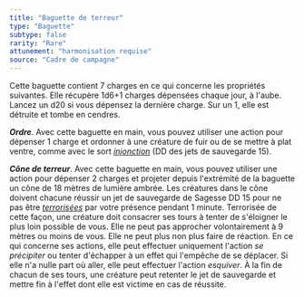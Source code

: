 ```yaml
---
title: "Baguette de terreur"
type: "Baguette"
subtype: false
rarity: "Rare"
attunement: "harmonisation requise"
source: "Cadre de campagne"
---
```

Cette baguette contient 7 charges en ce qui concerne les propriétés suivantes. Elle récupère 1d6+1 charges dépensées chaque jour, à l'aube. Lancez un d20 si vous dépensez la dernière charge. Sur un 1, elle est détruite et tombe en cendres.

***Ordre***. Avec cette baguette en main, vous pouvez utiliser une action pour dépenser 1 charge et ordonner à une créature de fuir ou de se mettre à plat ventre, comme avec le sort [_injonction_](/grimoire/injonction) (DD des jets de sauvegarde 15).

***Cône de terreur***. Avec cette baguette en main, vous pouvez utiliser une action pour dépenser 2 charges et projeter depuis l'extrémité de la baguette un cône de 18 mètres de lumière ambrée. Les créatures dans le cône doivent chacune réussir un jet de sauvegarde de Sagesse DD 15 pour ne pas être [_terrorisées_](/gerer-la-sante-du-personnage/#terrorise) par votre présence pendant 1 minute. Terrorisée de cette façon, une créature doit consacrer ses tours à tenter de s'éloigner le plus loin possible de vous. Elle ne peut pas approcher volontairement à 9 mètres ou moins de vous. Elle ne peut plus non plus faire de réaction. En ce qui concerne ses actions, elle peut effectuer uniquement l'action _se précipiter_ ou tenter d'échapper à un effet qui l'empêche de se déplacer. Si elle n'a nulle part où aller, elle peut effectuer l'action _esquiver_. À la fin de chacun de ses tours, une créature peut retenter le jet de sauvegarde et mettre fin à l'effet dont elle est victime en cas de réussite.
